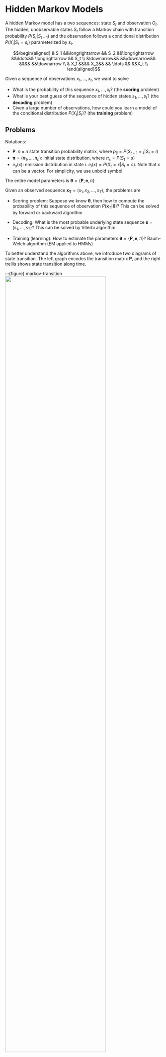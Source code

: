# Hidden Markov Models


A hidden Markov model has a two sequences: state $S_t$ and observation $O_t$. The hidden, unobservable states $S_t$ follow a Markov chain with transition probability $P(S_t \vert S_{t-1})$ and the observation follows a conditional distribution $P(X_t \vert S_t=s_t)$ parameterized by $s_t$.


$$\begin{aligned}
& S_1 &&\longrightarrow && S_2  &&\longrightarrow &&\ldots&& \longrightarrow && S_t  \\
&\downarrow&& &&\downarrow&& &&&& &&\downarrow \\
& X_1 &&&& X_2&& && \ldots && &&X_t \\
\end{aligned}$$

Given a sequence of observations $x_1, \ldots, x_t$, we want to solve

- What is the probability of this sequence $x_1, \ldots, x_t$? (the **scoring** problem)
- What is your best guess of the sequence of hidden states $s_1, \ldots, s_t$? (the **decoding** problem)
- Given a large number of observations, how could you learn a
model of the conditional distribution $P(X_t\vert S_t)$? (the **training** problem)

## Problems

Notations:

- $\boldsymbol{P}$: $n\times n$ state transition probability matrix, where $p_{ij} = P(S_{t+1} = j\vert S_t = i)$
- $\boldsymbol{\pi}  = (\pi_1, \ldots, \pi_n)$: initial state distribution, where $\pi_s = P(S_1 = s)$
- $e _s(x)$: emission distribution in state $i$. $e_{i}(x) = P(X_{t} = x\vert S_t = s)$. Note that $x$ can be a vector. For simplicity, we use unbold symbol.

The entire model parameters is $\boldsymbol{\theta} = \left\{ \boldsymbol{P} , \boldsymbol{e} ,\pi \right\}$

Given an observed sequence $\boldsymbol{x_T} = (x_1, x_2, \ldots, x_T)$, the problems are

- Scoring problem: Suppose we know $\boldsymbol{\theta}$, then how to compute the probability of this sequence of observation $P(\boldsymbol{x}_T \vert \boldsymbol{\theta} )$? This can be solved by forward or backward algorithm

- Decoding: What is the most probable underlying state sequence $\boldsymbol{s} = (s_1, \ldots, s_T)$? This can be solved by Viterbi algorithm

- Training (learning): How to estimate the parameters $\boldsymbol{\theta} = \left\{ \boldsymbol{P} , \boldsymbol{e} ,\pi \right\}$? Baum-Welch algorithm (EM applied to HMMs)


To better understand the algorithms above, we introduce two diagrams of state transition. The left graph encodes the transition matrix $\boldsymbol{P}$, and the right trellis shows state transition along time.

:::{figure} markov-transition
<img src="../imgs/markov-transition.png" width = "80%" alt=""/>

Markov transition illustration
:::


### Scoring

Given $\boldsymbol{x}$, to compute $p(\boldsymbol{x} \vert \boldsymbol{\theta} )$, on may attempt to enumerate all possible transitions $\boldsymbol{s}$


$$\begin{aligned}
p(\boldsymbol{x} \vert \boldsymbol{\theta})
&= \sum _ \boldsymbol{s} p( \boldsymbol{x} ,\boldsymbol{s} \vert \boldsymbol{\theta} ) \\
&= \sum _ \boldsymbol{s} p( \boldsymbol{x} \vert \boldsymbol{s} , \boldsymbol{\theta} )p(\boldsymbol{s} \vert  \boldsymbol{\theta} ) \\
&= \sum _ \boldsymbol{s} \left[ e_{s_1}(x_1)e_{s_2}(x_2)\ldots e_{s_T}(x_T) \right] \left[ \pi_{s_1} p_{s_1 s_2} \ldots p_{s_{T-1} s_T} \right]\\
\end{aligned}$$

Clearly, the computation is intractable, since the number of possible state sequences $\boldsymbol{s}$ is $n^T$.


#### Forward Algorithm

Forward algorithm is a dynamic programming algorithm to compute $p(\boldsymbol{x} \vert \boldsymbol{\theta})$.

Define a forward probability, for time $1\le t \le T$, state $1\le s \le n$,

$$
f_t(s) = \operatorname{P}  \left\{ \boldsymbol{x} _{[:t]} = (x_1, \ldots , x_t), S_t = s \vert \boldsymbol{\theta} \right\}
$$

which is the probability of emitting sequence $x_1, \ldots, x_t$ and eventually reaching the state $s$ at time $t$.

We now figure out the iterative relation. At time $t-1$, the sequence is $(x_1, \ldots , x_t)$, and reaches at some state $k$. To arrive $s$ at time $t$, the transition probability is $p_{ks}$. To emit $x_t$, the emission probability is $e_s(x_t)$. Hence, the total probability is $p_{ks} e_s(x_t)$. There are $n$ number of possible states $k$ at time $t-1$. Therefore, the iteration relation is

$$
f_t(s) = \sum_{k=1}^n f_{t-1}(k) p_{ks} e_s(x_t)
$$

Finally, to compute $p(\boldsymbol{x} \vert \boldsymbol{\theta} )$, we look at time $T$, and sum over all states,

$$
p(\boldsymbol{x} \vert \boldsymbol{\theta}) = \sum_ {s=1}^n f_T(s)
$$

In matrix form,

$$\begin{aligned}
\boldsymbol{f}_{t+1} &=  (\boldsymbol{P} ^\top \boldsymbol{f}_t) * \boldsymbol{e}(x_t) \\
p(\boldsymbol{x} \vert \boldsymbol{\theta} )&= \boldsymbol{1} _n ^\top \boldsymbol{f}_T \\
\end{aligned}$$

where $\boldsymbol{f}_t = [f_t(1), \ldots, f_t(n)]^\top , \boldsymbol{e} (x_t) = [e_1(x_t), \ldots, e_n(x_t)] ^\top$ and $*$ stands for element-wise dot product.

---
Forward Algorithm

---

Construct a DP table of size $n\times T$ to store $f_t(s)$. Fill the entries column by column from left to right.

- For $t=1$,
  - for $s = 1, \ldots, n$, compute $f_1(s) = \pi_s e_s (x_1)$

- For $t = 2,\ldots, T$,
  - for $s = 1, \ldots, n$, compute $f_t(s) = \sum_{k=1}^n f_{t-1}(k) p_{ks} e_s(x_t)$

- Return $p(\boldsymbol{x} \vert \boldsymbol{\theta}) = \sum_ {s=1}^n f_T(s)$

---

There are $n\times T$ entries, and each entry takes $O(n)$ to compute. So the total complexity is $O(n^2 T)$, much smaller than the brute force's $O(n^T)$.

#### Backward Algorithm

Backward algorithm is a dynamic programming algorithm to compute $p(\boldsymbol{x} \vert \boldsymbol{\theta})$.

Define a backward probability, for time $1\le t \le T-1$, state $1\le s \le n$,

$$
b_t(s) = \operatorname{P}  \left\{ \boldsymbol{x} _{[-(T-t):]} = (x_{t+1}, \ldots , x_T), S_t = s \vert \boldsymbol{\theta} \right\}
$$

which is the probability of emitting future sequence $x_{t+1}, \ldots, x_T$ and from current state $s$ at time $t$.

We now figure out the iterative relation. At time $t+1$, it reaches some state $k$, and emits $x_{t+1}$. To arrive $k$ at time $t+1$, the transition probability is $p_{sk}$. To emit $x_t$, the emission probability is $e_k(x_{t+1})$. Hence, the total probability is $p_{ks} e_k(x_{t+1})$. There are $n$ number of possible states $k$ at time $t+1$. Therefore, the iteration relation is

$$
b_t(s) = \sum_{k=1}^n p_{sk} e_k(x_{t+1}) b_{t+1}(k)
$$

Finally, to compute $p(\boldsymbol{x} \vert \boldsymbol{\theta} )$, we look at time $1$. The probability of starting from state $s$ is $\pi_s$, and the probability of emitting the first observation $x_1$ is $e_s(x_1)$. Then the probability of emitting the remaining observations $x_2, \ldots, x_T$ given we start from state $s$ is $b_1(s)$. Finally, we sum over all possible starting states $s$.

$$
p(\boldsymbol{x} \vert \boldsymbol{\theta}) = \sum_ {s=1}^n \pi_s e_{s}(x_1) b_1(s)
$$


In matrix form,

$$\begin{aligned}
\boldsymbol{b}_{t} &=  \boldsymbol{P} ( \boldsymbol{e}(x_t) * \boldsymbol{b}_{t+1}) \\
p(\boldsymbol{x} \vert \boldsymbol{\theta} )&=
\boldsymbol{\pi} ^\top  (\boldsymbol{e} (x_1) * \boldsymbol{b} _1) \\
\end{aligned}$$

where $\boldsymbol{b}_t = [b_t(1), \ldots, b_t(n)]^\top , \boldsymbol{e} (x_t) = [e_1(x_t), \ldots, e_n(x_t)] ^\top$ and $*$ stands for element-wise dot product.

---
Backward Algorithm

---

Construct a DP table of size $n \times (T-1)$ to store $b_t(s)$. Fill the entries column by column **from right to left**.

- For $t=T$,
  - for $s = 1, \ldots, n$, initialize $b_t(s) = 1$

- For $t = T-1, T-2, \ldots, 1$,
  - for $s = 1, \ldots, n$, compute $b_t(s) = \sum_{k=1}^n p_{sk} e_k(x_{t+1}) b_{t+1}(k)$

- Return $p(\boldsymbol{x} \vert \boldsymbol{\theta}) = \sum_ {s=1}^n \pi_s e_{s}(x_1) b_1(s)$

---

As in forward algorithm, the complexity is $O(n^2 T)$.


:::{admonition,note} Forward and Backward algorithms

- Either algorithm alone can be used to compute $p(\boldsymbol{x} \vert \boldsymbol{\theta})$, but both $f$ and $b$ will be necessary for solving the training problem.

- The name "forward" and "backward" refer to the order of filling the entries in the DP table. In forward algorithm, we fill the entries by increasing order of $t$, so we call it "forward". In backward algorithm, we fill the entries by decreasing order of $t$, so we call it "backward".

:::




### Decoding

Recall the problem: given an observation sequence $\boldsymbol{x}$, what is the most probable underlying state sequence $\boldsymbol{s} = (s_1, \ldots, s_T)$?

One attempt is to choose the individually most probable state by

$$s^*_t = \arg\max_s P(S_t = s \vert \boldsymbol{x} , \boldsymbol{\theta} )$$

where $P(S_t = s \vert \boldsymbol{x} , \boldsymbol{\theta} ) = \frac{f_t(s)b_t(s)}{p(\boldsymbol{x} \vert \boldsymbol{\theta} )}$, and return $\boldsymbol{s} ^* = (s^*_1, \ldots, s^*_T)$. This “individually most likely” criterion maximizes the expected number of correct states. But clearly it does not consider the dependence among sequence from time to time, and may give a sequence that is totally impossible.

We should consider the sequence jointly. The correct criterion should be

$$
\boldsymbol{s} ^* = \underset{\boldsymbol{s} }{\operatorname{argmax}}\, p(\boldsymbol{s} \vert \boldsymbol{x} , \boldsymbol{\theta} )
$$

Viterbi Algorithm can solve this problem.

#### Viterbi Algorithm

Define probability $v_t(s)$ as the probability of the most probable state path for the observation sequence $(x_1, x_2, \ldots, x_t)$ ending in state $s$ at time $t$.

$$
v_t(s) = \max _{s_1, \ldots, s_{t-1}} \operatorname{P} \left\{ \boldsymbol{x} _{[:t]} =  (x_1, x_2, \ldots, x_t), S_t = s \vert \boldsymbol{\theta} \right\}
$$

We now figure out the iterative relation. 

$$
v_t(s) = e_s(x_t) \max _{1 \le k \le n } v_{t-1}(k) p_{ks}
$$


### Training

ML to find for $\lambda$.

If states is given, then ML is easy by counting. Similar like Gaussian.

But the states are not given, so we provide initial guess, and iteratively update $\lambda$.

Baum-Welch Algorithm: EM for HMMs






## Applications

HMM can be applied to anything that has "state" and "sequence" attributes.

**Automatic speech recognition**

- One HMM per word or phoneme
- Time index corresponds to a 10ms “frame”
- Observation is a vector of spectral (frequency) measurements
- Can think of HMM state as corresponding to a state of the speaker’s vocal tract

**Unsupervised speech unit (Word/Phoneme) Discovery**

- Learn an HMM to model a collection of unlabelled speech
- Group together frequently occurring sequences of states to define units

**Activity recognition in video or biometrics**

- States corresponds to pose
- As in speech recognition, the “activity” can be labeled or unlabeled

**Speech Tagging**

:::{figure} hmm-speech-tagging
<img src="../imgs/hmm-speech-tagging.png" width = "70%" alt=""/>

HMM in part-of-speech tagging [Julia Hockenmeyer]
:::


## Hidden Topic Markov Models

Topic states.

## Model Selection

Perplexity












.
